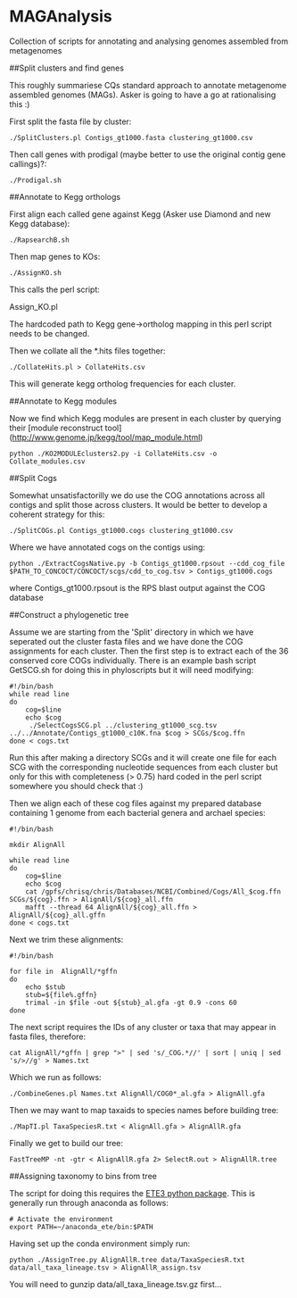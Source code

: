 # MAGAnalysis
Collection of scripts for annotating and analysing genomes assembled from metagenomes

##Split clusters and find genes

This roughly summariese CQs standard approach to annotate metagenome assembled genomes (MAGs). Asker is going to have a go at rationalising this :)

First split the fasta file by cluster:

    ./SplitClusters.pl Contigs_gt1000.fasta clustering_gt1000.csv 

Then call genes with prodigal (maybe better to use the original contig gene callings)?:

    ./Prodigal.sh

##Annotate to Kegg orthologs

First align each called gene against Kegg (Asker use Diamond and new Kegg database):

    ./RapsearchB.sh

Then map genes to KOs:
    
    ./AssignKO.sh

This calls the perl script:

Assign_KO.pl

The hardcoded path to Kegg gene->ortholog mapping in this perl script needs to be changed.

Then we collate all the *.hits files together:

    ./CollateHits.pl > CollateHits.csv

This will generate kegg ortholog frequencies for each cluster.

##Annotate to Kegg modules

Now we find which Kegg modules are present in each cluster by querying their [module reconstruct tool] (http://www.genome.jp/kegg/tool/map_module.html)

    python ./KO2MODULEclusters2.py -i CollateHits.csv -o Collate_modules.csv 

##Split Cogs

Somewhat unsatisfactorilly we do use the COG annotations across all contigs and split those across clusters. It would be better to develop a coherent strategy for this:

    ./SplitCOGs.pl Contigs_gt1000.cogs clustering_gt1000.csv

Where we have annotated cogs on the contigs using:

    python ./ExtractCogsNative.py -b Contigs_gt1000.rpsout --cdd_cog_file $PATH_TO_CONCOCT/CONCOCT/scgs/cdd_to_cog.tsv > Contigs_gt1000.cogs

where Contigs_gt1000.rpsout is the RPS blast output against the COG database  

##Construct a phylogenetic tree

Assume we are starting from the 'Split' directory in which we have seperated out the cluster fasta files and we have done the COG assignments for each cluster. Then the first step is to extract each of the 36 conserved core COGs individually. There is an example bash script GetSCG.sh for doing this in phyloscripts but it will need modifying:

```
#!/bin/bash
while read line
do
    cog=$line
    echo $cog
     ./SelectCogsSCG.pl ../clustering_gt1000_scg.tsv ../../Annotate/Contigs_gt1000_c10K.fna $cog > SCGs/$cog.ffn
done < cogs.txt
``` 

Run this after making a directory SCGs and it will create one file for each SCG with the corresponding nucleotide sequences from each cluster but only for this with completeness (> 0.75) hard coded in the perl script somewhere you should check that :)

Then we align each of these cog files against my prepared database containing 1 genome from each bacterial genera and archael species:
```
#!/bin/bash

mkdir AlignAll

while read line
do
    cog=$line
    echo $cog
    cat /gpfs/chrisq/chris/Databases/NCBI/Combined/Cogs/All_$cog.ffn SCGs/${cog}.ffn > AlignAll/${cog}_all.ffn
    mafft --thread 64 AlignAll/${cog}_all.ffn > AlignAll/${cog}_all.gffn
done < cogs.txt
```

Next we trim these alignments:
```
#!/bin/bash

for file in  AlignAll/*gffn
do
    echo $stub
    stub=${file%.gffn}
    trimal -in $file -out ${stub}_al.gfa -gt 0.9 -cons 60
done
```

The next script requires the IDs of any cluster or taxa that may appear in fasta files, therefore:
```
cat AlignAll/*gffn | grep ">" | sed 's/_COG.*//' | sort | uniq | sed 's/>//g' > Names.txt
```

Which we run as follows:
```
./CombineGenes.pl Names.txt AlignAll/COG0*_al.gfa > AlignAll.gfa
```

Then we may want to map taxaids to species names before building tree:
```
./MapTI.pl TaxaSpeciesR.txt < AlignAll.gfa > AlignAllR.gfa
```

Finally we get to build our tree:
```
FastTreeMP -nt -gtr < AlignAllR.gfa 2> SelectR.out > AlignAllR.tree
```

##Assigning taxonomy to bins from tree

The script for doing this requires the [ETE3 python package](http://etetoolkit.org/download/). 
This is generally run through anaconda as follows:

```
# Activate the environment 
export PATH=~/anaconda_ete/bin:$PATH
```

Having set up the conda environment simply run:
```
python ./AssignTree.py AlignAllR.tree data/TaxaSpeciesR.txt data/all_taxa_lineage.tsv > AlignAllR_assign.tsv
```

You will need to gunzip data/all_taxa_lineage.tsv.gz first...
